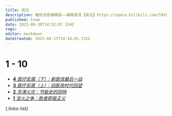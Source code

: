 ```yaml
---
title: 高见
description: 睡前消息编辑部——编辑高流【高见】https://space.bilibili.com/59104725
published: true
date: 2023-09-30T14:52:07.334Z
tags: 
editor: markdown
dateCreated: 2023-08-17T14:10:01.722Z
---
```



# 1 - 10
<!--
- [**10** **](./opinion/10.md)
- [**9** **](./opinion/9.md)
- [**8** **](./opinion/8.md)
- [**7** **](./opinion/7.md)
- [**6** **](./opinion/6.md)
- [**5** **](./opinion/5.md) -->

- [**4** *医疗反腐（下）：新医改最后一战*](./opinion/4.md)
- [**3** *医疗反腐（上）：旧医改时代回望*](./opinion/3.md)
- [**2** *天津火灾：节能史的回响*](./opinion/2.md)
- [**1** *宝火之争：胜者即是正义*](./opinion/1.md)

{.links-list}